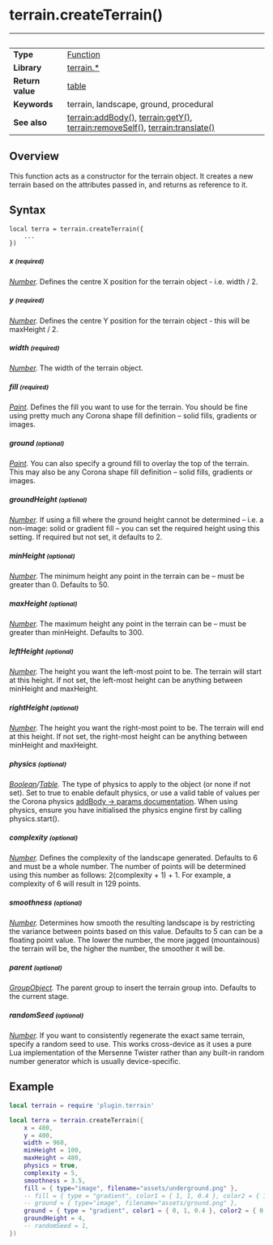 # terrain.createTerrain()

|                      | &nbsp;
| -------------------- | ---------------------------------------------------------------
| __Type__             | [Function](http://docs.coronalabs.com/api/type/Function.html)
| __Library__          | [terrain.*](Readme.markdown)
| __Return value__     | [table](http://docs.coronalabs.com/api/type/Table.html)
| __Keywords__         | terrain, landscape, ground, procedural
| __See also__         | [terrain:addBody()](addBody.markdown), [terrain:getY()](getY.markdown), [terrain:removeSelf()](removeSelf.markdown), [terrain:translate()](translate.markdown)


## Overview

This function acts as a constructor for the terrain object. It creates a new terrain based on the attributes passed in, and returns as reference to it.


## Syntax

	local terra = terrain.createTerrain({
        ...
    })

##### x <small>(required)</small>
_[Number](https://docs.coronalabs.com/api/type/Number.html)._ Defines the centre X position for the terrain object - i.e. width / 2.

##### y <small>(required)</small>
_[Number](https://docs.coronalabs.com/api/type/Number.html)._ Defines the centre Y position for the terrain object - this will be maxHeight / 2.

##### width <small>(required)</small>
_[Number](https://docs.coronalabs.com/api/type/Number.html)._ The width of the terrain object.

##### fill <small>(required)</small>
_[Paint](https://docs.coronalabs.com/api/type/Paint/index.html)._ Defines the fill you want to use for the terrain. You should be fine using pretty much any Corona shape fill definition – solid fills, gradients or images.

##### ground <small>(optional)</small>
_[Paint](https://docs.coronalabs.com/api/type/Paint/index.html)._ You can also specify a ground fill to overlay the top of the terrain. This may also be any Corona shape fill definition – solid fills, gradients or images.

##### groundHeight <small>(optional)</small>
_[Number](https://docs.coronalabs.com/api/type/Number.html)._ If using a fill where the ground height cannot be determined – i.e. a non-image: solid or gradient fill – you can set the required height using this setting. If required but not set, it defaults to 2.

##### minHeight <small>(optional)</small>
_[Number](https://docs.coronalabs.com/api/type/Number.html)._ The minimum height any point in the terrain can be – must be greater than 0. Defaults to 50.

##### maxHeight <small>(optional)</small>
_[Number](https://docs.coronalabs.com/api/type/Number.html)._ The maximum height any point in the terrain can be – must be greater than minHeight. Defaults to 300.

##### leftHeight <small>(optional)</small>
_[Number](https://docs.coronalabs.com/api/type/Number.html)._ The height you want the left-most point to be. The terrain will start at this height. If not set, the left-most height can be anything between minHeight and maxHeight.

##### rightHeight <small>(optional)</small>
_[Number](https://docs.coronalabs.com/api/type/Number.html)._ The height you want the right-most point to be. The terrain will end at this height. If not set, the right-most height can be anything between minHeight and maxHeight.

##### physics <small>(optional)</small>
_[Boolean](https://docs.coronalabs.com/api/type/Boolean.html)/[Table](https://docs.coronalabs.com/api/type/Table.html)._ The type of physics to apply to the object (or none if not set). Set to true to enable default physics, or use a valid table of values per the Corona physics [addBody -> params documentation](https://docs.coronalabs.com/api/library/physics/addBody.html). When using physics, ensure you have initialised the physics engine first by calling physics.start().

##### complexity <small>(optional)</small>
_[Number](https://docs.coronalabs.com/api/type/Number.html)._ Defines the complexity of the landscape generated. Defaults to 6 and must be a whole number. The number of points will be determined using this number as follows: 2(complexity + 1) + 1. For example, a complexity of 6 will result in 129 points.

##### smoothness <small>(optional)</small>
_[Number](https://docs.coronalabs.com/api/type/Number.html)._ Determines how smooth the resulting landscape is by restricting the variance between points based on this value. Defaults to 5 can can be a floating point value. The lower the number, the more jagged (mountainous) the terrain will be, the higher the number, the smoother it will be.

##### parent <small>(optional)</small>
_[GroupObject](https://docs.coronalabs.com/api/type/GroupObject/index.html)._ The parent group to insert the terrain group into. Defaults to the current stage.

##### randomSeed <small>(optional)</small>
_[Number](https://docs.coronalabs.com/api/type/Number.html)._ If you want to consistently regenerate the exact same terrain, specify a random seed to use. This works cross-device as it uses a pure Lua implementation of the Mersenne Twister rather than any built-in random number generator which is usually device-specific.


## Example

``````lua
local terrain = require 'plugin.terrain'

local terra = terrain.createTerrain({
    x = 480,
    y = 400,
    width = 960,
    minHeight = 100,
    maxHeight = 480,
    physics = true,
    complexity = 5,
    smoothness = 3.5,
    fill = { type="image", filename="assets/underground.png" },
    -- fill = { type = "gradient", color1 = { 1, 1, 0.4 }, color2 = { 1, 1, 0, 0.2 }, direction = "down" },
    -- ground = { type="image", filename="assets/ground.png" },
    ground = { type = "gradient", color1 = { 0, 1, 0.4 }, color2 = { 0, 1, 0, 0.2 }, direction = "down" },
    groundHeight = 4,
    -- randomSeed = 1,
})
``````
